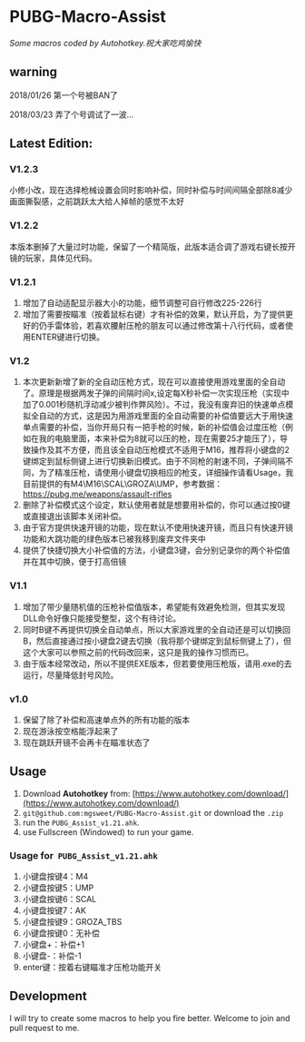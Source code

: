 # PUBG-Macro-Assist
*Some macros coded by Autohotkey.祝大家吃鸡愉快*

## warning
2018/01/26 第一个号被BAN了

2018/03/23 弄了个号调试了一波...

## Latest Edition:
### V1.2.3
小修小改，现在选择枪械设置会同时影响补偿，同时补偿与时间间隔全部除8减少画面撕裂感，之前跳跃太大给人掉帧的感觉不太好

### V1.2.2 
本版本删掉了大量过时功能，保留了一个精简版，此版本适合调了游戏右键长按开镜的玩家，具体见代码。

### V1.2.1
1. 增加了自动适配显示器大小的功能，细节调整可自行修改225-226行
2. 增加了需要按瞄准（按着鼠标右键）才有补偿的效果，默认开启，为了提供更好的仍手雷体验，若喜欢腰射压枪的朋友可以通过修改第十八行代码，或者使用ENTER键进行切换。

### V1.2
1. 本次更新新增了新的全自动压枪方式，现在可以直接使用游戏里面的全自动了。原理是根据两发子弹的间隔时间x,设定每X秒补偿一次实现压枪（实现中加了0.001秒随机浮动减少被判作弊风险）。不过，我没有废弃旧的快速单点模拟全自动的方式，这是因为用游戏里面的全自动需要的补偿值要远大于用快速单点需要的补偿，当你开局只有一把手枪的时候，新的补偿值会过度压枪（例如在我的电脑里面，本来补偿为8就可以压的枪，现在需要25才能压了），导致操作及其不方便，而且该全自动压枪模式不适用于M16，推荐将小键盘的2键绑定到鼠标侧键上进行切换新旧模式。由于不同枪的射速不同，子弹间隔不同，为了精准压枪，请使用小键盘切换相应的枪支，详细操作请看Usage，我目前提供的有M4\M16\SCAL\GROZA\UMP，参考数据：https://pubg.me/weapons/assault-rifles
2. 删除了补偿模式这个设定，默认使用者就是想要用补偿的，你可以通过按0键或直接退出该脚本关闭补偿。
3. 由于官方提供快速开镜的功能，现在默认不使用快速开镜，而且只有快速开镜功能和大跳功能的绿色版本已被我移到废弃文件夹中
4. 提供了快捷切换大小补偿值的方法，小键盘3键，会分别记录你的两个补偿值并在其中切换，便于打高倍镜

### V1.1
1. 增加了带少量随机值的压枪补偿值版本，希望能有效避免检测，但其实发现DLL命令好像只能接受整型，这个有待讨论。
2. 同时B键不再提供切换全自动单点，所以大家游戏里的全自动还是可以切换回B，然后直接通过按小键盘2键去切换（我将那个键绑定到鼠标侧键上了），但这个大家可以参照之前的代码改回来，这只是我的操作习惯而已。
3. 由于版本经常改动，所以不提供EXE版本，但若要使用压枪版，请用.exe的去运行，尽量降低封号风险。

### v1.0
1. 保留了除了补偿和高速单点外的所有功能的版本
2. 现在游泳按空格能浮起来了
3. 现在跳跃开镜不会再卡在瞄准状态了

## Usage
1. Download **Autohotkey** from: [https://www.autohotkey.com/download/](https://www.autohotkey.com/download/)
2. `git@github.com:mgsweet/PUBG-Macro-Assist.git` or download the `.zip`
3. run the `PUBG_Assist_v1.21.ahk`.
4. use Fullscreen (Windowed) to run your game.

### Usage for  `PUBG_Assist_v1.21.ahk`
1. 小键盘按键4：M4
2. 小键盘按键5：UMP
3. 小键盘按键6：SCAL
4. 小键盘按键7：AK
5. 小键盘按键9：GROZA_TBS
6. 小键盘按键0：无补偿
7. 小键盘+：补偿+1
8. 小键盘-：补偿-1
9. enter键：按着右键瞄准才压枪功能开关

## Development
I will try to create some macros to help you fire better.
Welcome to join and pull request to me.
